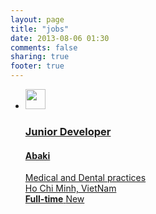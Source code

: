 ```yaml
---
layout: page
title: "jobs"
date: 2013-08-06 01:30
comments: false
sharing: true
footer: true
---
```


<ul id="listings">
  <li class="full-time">
    <a target="_blank" href="http://abaki.com/portal/junior-developer-job-recruiting/">
      <span>
      <img src="http://i.imgur.com/OPk6Djo.png" width="32px" height="32px" alt="">
      <div class="role">
      <h3>Junior Developer</h3>
      <h4>Abaki</h4>
      <span>Medical and Dental practices</span>
      </div>
      <span class="location">Ho Chi Minh, VietNam</span>
      <div class="meta">
      <strong class="type">Full-time</strong>
      <span class="new">New</span>
      </div>
      </span>
    </a>
  </li>
<ul>
